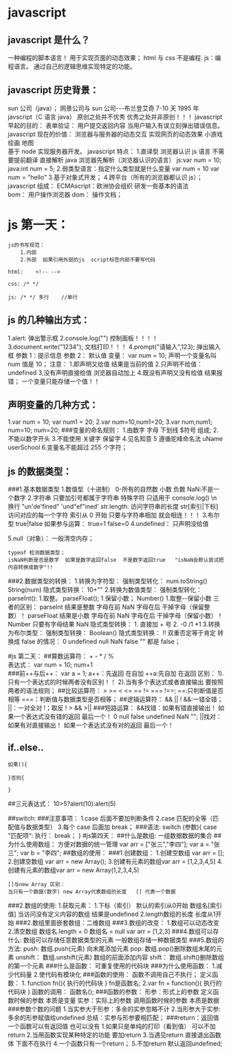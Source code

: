 # javascript

## javascript 是什么？

一种编程的脚本语言！ 用于实现页面的动态效果；
html 与 css 不是编程.
js：编程语言。 通过自己的逻辑思维实现特定的功能。

## javascript 历史背景：

sun 公司（java）；
网景公司与 sun 公司---布兰登艾奇 7-10 天 1995 年 javscript（C 语言 java）
原创之处并不优秀 优秀之处并非原创！！！
javascript 早起的目的：
表单验证： 用户提交返回内容 当用户输入有误立刻弹出错误信息。
javascript 现在的价值：
浏览器与服务器的动态交互
实现网页的动态效果
小游戏
绘画 地图  
 基于 node 实现服务器开发。
javascript 特点： 1.直译型 浏览器认识 js 语言 不需要提前翻译 直接解析 java 浏览器先解析（浏览器认识的语言）
js:var num = 10;
java:int num = 5; 2.弱类型语言：指定什么类型就是什么变量
var num = 10 var num = "hello" 3.基于对象式开发； 4.跨平台（所有的浏览器都认识 js）；
javascript 组成：
ECMAscript：欧洲协会组织 研发一些基本的语法  
 bom： 用户操作浏览器
dom： 操作文档；

# js 第一天：

    js的书写规范：
    	1.内部
    	2.外部  如果引用外部的js  script标签内部不要写代码

    html:    <!-- -->

    css: /* */

    js: /* */ 多行    //单行

## js 的几种输出方式：

1.alert: 弹出警示框
2.console.log("") 控制面板！！！！
3.document.write("1234"); 文档打印！！！
4.prompt("请输入",123); 弹出输入框 参数 1：提示信息 参数 2： 默认值
变量：
var num = 10;
声明一个变量名叫 num 值是 10；
注意： 1.即声明又给值 结果是当前的值 2.只声明不给值：undefined 3,没有声明直接给值 浏览器自动加上 4.既没有声明又没有给值 结果报错；
一个变量只能存储一个值！！

## 声明变量的几种方式：

1.var num = 10; var num1 = 20;
2.var num=10,num1=20;
3.var num,num1;
num=10;
num=20;
###变量的命名规则： 
1.由数字 字母 下划线 \$符号 组成; 
2.不能以数字开头 
3.不能使用 关键字 保留字 
4.见名知意 
5 遵循驼峰命名法 uName userSchool 
6.变量名不能超过 255 个字符；

## js 的数据类型：

###1.基本数据类型
1.数值型（十进制）
    0-所有的自然数 小数 负数 NaN:不是一个数字 
2.字符串
    只要加引号都属于字符串 特殊字符 只适用于 console.log() \n 换行 "un'de'fined" 'und"ef"ined'
    str.length: 访问字符串的长度
    str[索引|下标] 访问对应的每一个字符 索引从 0 开始
    只要与字符串相加 就会相连！！！ 
3.布尔型
    true|false
    如果参与运算： true=1 false=0
4.undefined： 只声明没给值

5.null（对象）： 一般清空内存；

    typeof 检测数据类型；
    isNaN判断是否是数字  如果是数字返回false  不是数字返回true   "isNaN会默认尝试把内容转换成数字"!!

###2.数据类型的转换： 1.转换为字符型：
强制类型转化：
    num.toString()
    String(num)
隐式类型转换：
    10+"" 2.转换为数值类型：
强制类型转化：
    parseInt(): 1.取整。
    parseFloat(); 1.保留小数；
    Number() 1.取整--保留小数
三者的区别：
    parseInt 结果是整数 字母在前 NaN 字母在后 干掉字母（保留整数）！
    parseFloat 结果是小数 字母在前 NaN 字母在后 干掉字母（保留小数）！
    Number 只要有字母结果 NaN
隐式类型转换： 
    1. 直接加 + 号 
    2. -0 /1 \*1 3.转换为布尔类型：
强制类型转换：
    Boolean()
隐式类型转换：
    !! 双重否定等于肯定
转换成 false 的情况：
    0 undefined null NaN false "" 都是 false；

#js 第二天：
##算数运算符： + - \* / %  
    表达式： var num = 10; num+1  
###前++与后++：
    var a = 1;
    a++：先返回 在自加
    ++a:先自加 在返回
    区别：
        1).只有一个表达式的时候两者没有区别！！
        2).当有多个表达式或者直接输出 要按照两者的语法规则；
##比较运算符： > >= < <= == != === !==;
    ==:只判断值是否相等
    ===：判断值与数据类型是否相等；
##逻辑运算符：
    && || !
    &&:一错全错；
    ||：一对全对
    !；取反
    ! > && >||
###短路运算：
    &&找错：如果有错直接输出！ 如果一个表达式没有错的返回 最后一个！ 0 null false undefined NaN "";
    ||找对：如果有对直接输出！ 如果一个表达式没有对的返回 最后一个！
## if..else..
    如果(){

    }否则{

    }

##三元表达式： 10>5?alert(10):alert(5)

##switch:
###注意事项：
    1.case 后面不要加判断条件
    2.case 匹配的全等（匹配值与数据类型） 3.每个 case 后面加 break；
###语法:
    switch (参数){
        case "匹配项“:
            执行：
            break；
    }
#js第四天：
##什么是数组:
    一组数据数据的集合
##为什么使用数组：
    方便对数据的统一管理
    var arr = ["张三","李四"];
    var a = "张三";
    var b = "李四";
##数组的使用：
###1.创建数组：
    1.创建空数组  var arr = [];
    2.创建空数组  var arr = new Array();
    3.创建有元素的数组var arr = [1,2,3,4,5]
    4.创建有元素的数组var arr = new Array(1,2,3,4,5)

    []与new Array 区别：
    当只有一个数据(数字) new Array代表数组的长度   [] 代表一个数据
###2.数组的使用:
    1.获取元素：
        1.下标（索引） 默认的索引从0开始  数组名[索引值]   当访问没有定义内容的数组 结果是undefined
        2.length数组的长度  长度从1开始
###2.数组里面嵌套数组：二维数组
###3.数组的改变：
    1.数组可以动态改变
    2.清空数组  数组名.length = 0  数组名 = null
    var arr = [1,2,3]
###4.数组可以存什么:
    数组可以存储任意数据类型的元素
    一般数组存储一种数据类型
###5.数组的方法:
    push: 数组.push(元素) 向末尾添加元素
    pop:  数组.pop()删除数组末尾的元素
    unshift： 数组.unshift(元素) 数组的前面添加内容
    shift：  数组.shift()删除数组的第一个元素
###什么是函数：
    可重复使用的代码块
###为什么使用函数：
    1.减少代码量
    2.使代码有模块化
###函数的使用： 函数不调用自己不执行；
    定义函数：
        1. function fn(){
            执行的代码块
        }
        fn是函数名;
        2.var fn = function(){
        执行的代码块
        }
    函数的调用：
        函数名();
###函数的参数：
    形参：形式上的参数   定义函数时候的参数  本质是变量
    实参：实际上的参数   调用函数时候的参数  本质是数据
###参数个数的问题
    1.当实参大于形参：多余的实参忽略不计
    2.当形参大于实参: 多余的形参赋值给undefined
    总结：实参与形参要相匹配；
###return：返回值
    一个函数可以有返回值 也可以没有
    1.如果只是单纯的打印（看到值） 可以不加return
    2.当用函数实现某种特定的功能 要加return
    3.当遇见return  直接退出函数体  下面不在执行
    4.一个函数只有一个return；
    5.不加return  默认返回undefined;
